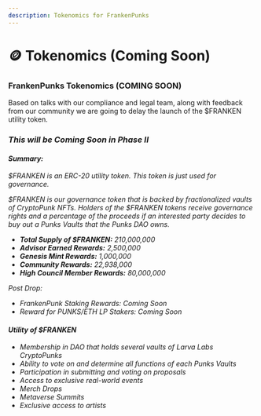```yaml
---
description: Tokenomics for FrankenPunks
---
```


# 🪙 Tokenomics (Coming Soon)

### FrankenPunks Tokenomics (COMING SOON)&#x20;

Based on talks with our compliance and legal team, along with feedback from our community we are going to delay the launch of the $FRANKEN utility token.&#x20;

### _This will be Coming Soon in Phase II_

#### _Summary:_

_$FRANKEN is an ERC-20 utility token. This token is just used for governance._

_$FRANKEN is our governance token that is backed by fractionalized vaults of CryptoPunk NFTs. Holders of the $FRANKEN tokens receive governance rights and a percentage of the proceeds if an interested party decides to buy out a Punks Vaults that the Punks DAO owns._

* _**Total Supply of $FRANKEN:** 210,000,000_&#x20;
* _**Advisor Earned Rewards:** 2,500,000_
* _**Genesis Mint Rewards:** 1,000,000_
* _**Community Rewards:** 22,938,000_
* _**High Council Member Rewards:** 80,000,000_

_Post Drop:_

* _FrankenPunk Staking Rewards: Coming Soon_
* _Reward for PUNKS/ETH LP Stakers: Coming Soon_

#### _Utility of $FRANKEN_

* _Membership in DAO that holds several vaults of Larva Labs CryptoPunks_
* _Ability to vote on and determine all functions of each Punks Vaults_
* _Participation in submitting and voting on proposals_
* _Access to exclusive real-world events_
* _Merch Drops_
* _Metaverse Summits_
* _Exclusive access to artists_

####
